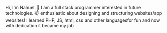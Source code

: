 Hi, I'm Nahuel. 👋
I am a full stack programmer interested in future technologies. 📫 
enthusiastic about designing and structuring websites/app websites!
I learned PHP, JS, html, css and other languages ​​for fun and now with dedication it became my job


